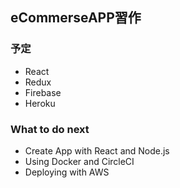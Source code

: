 ## eCommerseAPP習作

### 予定
- React
- Redux
- Firebase
- Heroku

### What to do next
- Create App with React and Node.js
- Using Docker and CircleCI
- Deploying with AWS

